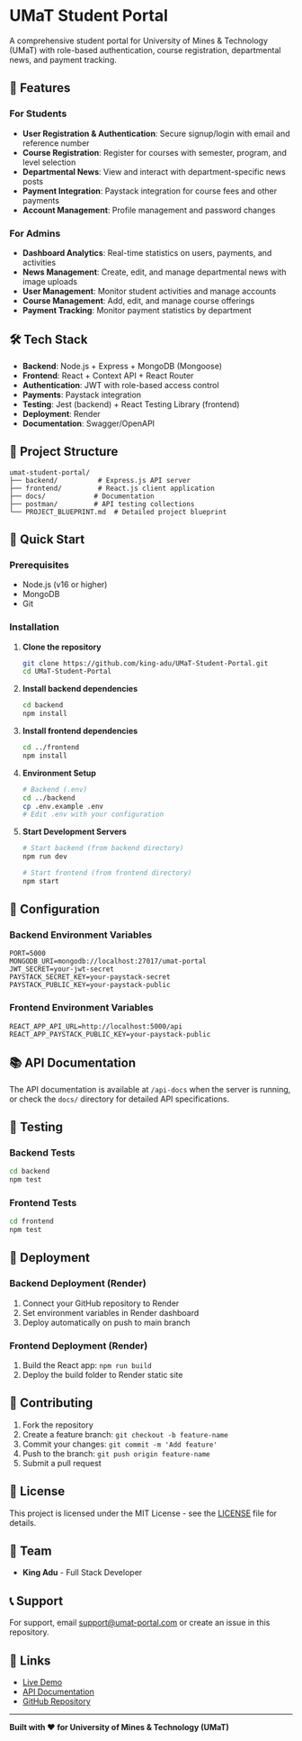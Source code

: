 # UMaT Student Portal

A comprehensive student portal for University of Mines & Technology (UMaT) with role-based authentication, course registration, departmental news, and payment tracking.

## 🚀 Features

### For Students
- **User Registration & Authentication**: Secure signup/login with email and reference number
- **Course Registration**: Register for courses with semester, program, and level selection
- **Departmental News**: View and interact with department-specific news posts
- **Payment Integration**: Paystack integration for course fees and other payments
- **Account Management**: Profile management and password changes

### For Admins
- **Dashboard Analytics**: Real-time statistics on users, payments, and activities
- **News Management**: Create, edit, and manage departmental news with image uploads
- **User Management**: Monitor student activities and manage accounts
- **Course Management**: Add, edit, and manage course offerings
- **Payment Tracking**: Monitor payment statistics by department

## 🛠️ Tech Stack

- **Backend**: Node.js + Express + MongoDB (Mongoose)
- **Frontend**: React + Context API + React Router
- **Authentication**: JWT with role-based access control
- **Payments**: Paystack integration
- **Testing**: Jest (backend) + React Testing Library (frontend)
- **Deployment**: Render
- **Documentation**: Swagger/OpenAPI

## 📁 Project Structure

```
umat-student-portal/
├── backend/          # Express.js API server
├── frontend/         # React.js client application
├── docs/            # Documentation
├── postman/         # API testing collections
└── PROJECT_BLUEPRINT.md  # Detailed project blueprint
```

## 🚀 Quick Start

### Prerequisites
- Node.js (v16 or higher)
- MongoDB
- Git

### Installation

1. **Clone the repository**
   ```bash
   git clone https://github.com/king-adu/UMaT-Student-Portal.git
   cd UMaT-Student-Portal
   ```

2. **Install backend dependencies**
   ```bash
   cd backend
   npm install
   ```

3. **Install frontend dependencies**
   ```bash
   cd ../frontend
   npm install
   ```

4. **Environment Setup**
   ```bash
   # Backend (.env)
   cd ../backend
   cp .env.example .env
   # Edit .env with your configuration
   ```

5. **Start Development Servers**
   ```bash
   # Start backend (from backend directory)
   npm run dev
   
   # Start frontend (from frontend directory)
   npm start
   ```

## 🔧 Configuration

### Backend Environment Variables
```env
PORT=5000
MONGODB_URI=mongodb://localhost:27017/umat-portal
JWT_SECRET=your-jwt-secret
PAYSTACK_SECRET_KEY=your-paystack-secret
PAYSTACK_PUBLIC_KEY=your-paystack-public
```

### Frontend Environment Variables
```env
REACT_APP_API_URL=http://localhost:5000/api
REACT_APP_PAYSTACK_PUBLIC_KEY=your-paystack-public
```

## 📚 API Documentation

The API documentation is available at `/api-docs` when the server is running, or check the `docs/` directory for detailed API specifications.

## 🧪 Testing

### Backend Tests
```bash
cd backend
npm test
```

### Frontend Tests
```bash
cd frontend
npm test
```

## 🚀 Deployment

### Backend Deployment (Render)
1. Connect your GitHub repository to Render
2. Set environment variables in Render dashboard
3. Deploy automatically on push to main branch

### Frontend Deployment (Render)
1. Build the React app: `npm run build`
2. Deploy the build folder to Render static site

## 🤝 Contributing

1. Fork the repository
2. Create a feature branch: `git checkout -b feature-name`
3. Commit your changes: `git commit -m 'Add feature'`
4. Push to the branch: `git push origin feature-name`
5. Submit a pull request

## 📝 License

This project is licensed under the MIT License - see the [LICENSE](LICENSE) file for details.

## 👥 Team

- **King Adu** - Full Stack Developer

## 📞 Support

For support, email support@umat-portal.com or create an issue in this repository.

## 🔗 Links

- [Live Demo](https://umat-portal.onrender.com)
- [API Documentation](https://umat-portal.onrender.com/api-docs)
- [GitHub Repository](https://github.com/king-adu/UMaT-Student-Portal)

---

**Built with ❤️ for University of Mines & Technology (UMaT)** 